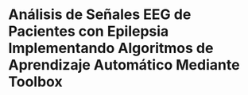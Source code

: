 # Análisis de Señales EEG de Pacientes con Epilepsia Implementando Algoritmos de Aprendizaje Automático Mediante Toolbox
